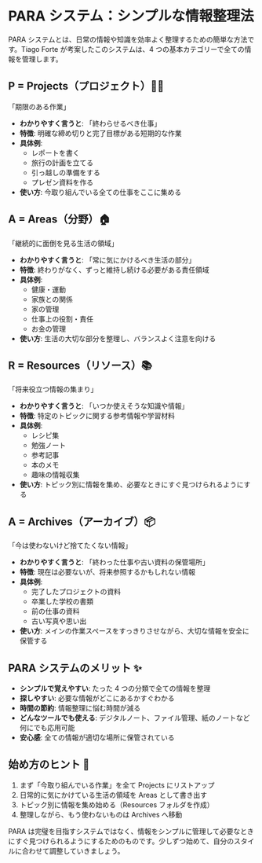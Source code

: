 # PARA システム：シンプルな情報整理法

PARA システムとは、日常の情報や知識を効率よく整理するための簡単な方法です。Tiago Forte が考案したこのシステムは、4 つの基本カテゴリーで全ての情報を管理します。

## P = Projects（プロジェクト）👨‍💻

「期限のある作業」

- **わかりやすく言うと**: 「終わらせるべき仕事」
- **特徴**: 明確な締め切りと完了目標がある短期的な作業
- **具体例**:
  - レポートを書く
  - 旅行の計画を立てる
  - 引っ越しの準備をする
  - プレゼン資料を作る
- **使い方**: 今取り組んでいる全ての仕事をここに集める

## A = Areas（分野）🏠

「継続的に面倒を見る生活の領域」

- **わかりやすく言うと**: 「常に気にかけるべき生活の部分」
- **特徴**: 終わりがなく、ずっと維持し続ける必要がある責任領域
- **具体例**:
  - 健康・運動
  - 家族との関係
  - 家の管理
  - 仕事上の役割・責任
  - お金の管理
- **使い方**: 生活の大切な部分を整理し、バランスよく注意を向ける

## R = Resources（リソース）📚

「将来役立つ情報の集まり」

- **わかりやすく言うと**: 「いつか使えそうな知識や情報」
- **特徴**: 特定のトピックに関する参考情報や学習材料
- **具体例**:
  - レシピ集
  - 勉強ノート
  - 参考記事
  - 本のメモ
  - 趣味の情報収集
- **使い方**: トピック別に情報を集め、必要なときにすぐ見つけられるようにする

## A = Archives（アーカイブ）📦

「今は使わないけど捨てたくない情報」

- **わかりやすく言うと**: 「終わった仕事や古い資料の保管場所」
- **特徴**: 現在は必要ないが、将来参照するかもしれない情報
- **具体例**:
  - 完了したプロジェクトの資料
  - 卒業した学校の書類
  - 前の仕事の資料
  - 古い写真や思い出
- **使い方**: メインの作業スペースをすっきりさせながら、大切な情報を安全に保管する

## PARA システムのメリット ✨

- **シンプルで覚えやすい**: たった 4 つの分類で全ての情報を整理
- **探しやすい**: 必要な情報がどこにあるかすぐわかる
- **時間の節約**: 情報整理に悩む時間が減る
- **どんなツールでも使える**: デジタルノート、ファイル管理、紙のノートなど何にでも応用可能
- **安心感**: 全ての情報が適切な場所に保管されている

## 始め方のヒント 🚀

1. まず「今取り組んでいる作業」を全て Projects にリストアップ
2. 日常的に気にかけている生活の領域を Areas として書き出す
3. トピック別に情報を集め始める（Resources フォルダを作成）
4. 整理しながら、もう使わないものは Archives へ移動

PARA は完璧を目指すシステムではなく、情報をシンプルに管理して必要なときにすぐ見つけられるようにするためのものです。少しずつ始めて、自分のスタイルに合わせて調整していきましょう。

